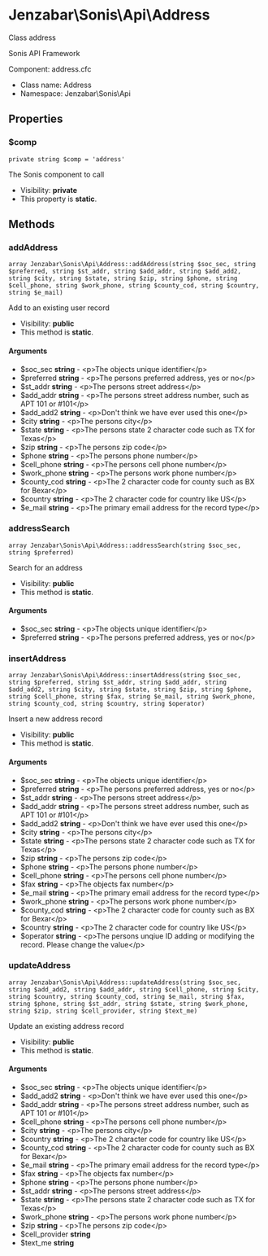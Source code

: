Jenzabar\Sonis\Api\Address
===============

Class address

Sonis API Framework

Component: address.cfc


* Class name: Address
* Namespace: Jenzabar\Sonis\Api





Properties
----------


### $comp

    private string $comp = 'address'

The Sonis component to call



* Visibility: **private**
* This property is **static**.


Methods
-------


### addAddress

    array Jenzabar\Sonis\Api\Address::addAddress(string $soc_sec, string $preferred, string $st_addr, string $add_addr, string $add_add2, string $city, string $state, string $zip, string $phone, string $cell_phone, string $work_phone, string $county_cod, string $country, string $e_mail)

Add to an existing user record



* Visibility: **public**
* This method is **static**.


#### Arguments
* $soc_sec **string** - &lt;p&gt;The objects unique identifier&lt;/p&gt;
* $preferred **string** - &lt;p&gt;The persons preferred address, yes or no&lt;/p&gt;
* $st_addr **string** - &lt;p&gt;The persons street address&lt;/p&gt;
* $add_addr **string** - &lt;p&gt;The persons street address number, such as APT 101 or #101&lt;/p&gt;
* $add_add2 **string** - &lt;p&gt;Don&#039;t think we have ever used this one&lt;/p&gt;
* $city **string** - &lt;p&gt;The persons city&lt;/p&gt;
* $state **string** - &lt;p&gt;The persons state 2 character code such as TX for Texas&lt;/p&gt;
* $zip **string** - &lt;p&gt;The persons zip code&lt;/p&gt;
* $phone **string** - &lt;p&gt;The persons phone number&lt;/p&gt;
* $cell_phone **string** - &lt;p&gt;The persons cell phone number&lt;/p&gt;
* $work_phone **string** - &lt;p&gt;The persons work phone number&lt;/p&gt;
* $county_cod **string** - &lt;p&gt;The 2 character code for county such as BX for Bexar&lt;/p&gt;
* $country **string** - &lt;p&gt;The 2 character code for country like US&lt;/p&gt;
* $e_mail **string** - &lt;p&gt;The primary email address for the record type&lt;/p&gt;



### addressSearch

    array Jenzabar\Sonis\Api\Address::addressSearch(string $soc_sec, string $preferred)

Search for an address



* Visibility: **public**
* This method is **static**.


#### Arguments
* $soc_sec **string** - &lt;p&gt;The objects unique identifier&lt;/p&gt;
* $preferred **string** - &lt;p&gt;The persons preferred address, yes or no&lt;/p&gt;



### insertAddress

    array Jenzabar\Sonis\Api\Address::insertAddress(string $soc_sec, string $preferred, string $st_addr, string $add_addr, string $add_add2, string $city, string $state, string $zip, string $phone, string $cell_phone, string $fax, string $e_mail, string $work_phone, string $county_cod, string $country, string $operator)

Insert a new address record



* Visibility: **public**
* This method is **static**.


#### Arguments
* $soc_sec **string** - &lt;p&gt;The objects unique identifier&lt;/p&gt;
* $preferred **string** - &lt;p&gt;The persons preferred address, yes or no&lt;/p&gt;
* $st_addr **string** - &lt;p&gt;The persons street address&lt;/p&gt;
* $add_addr **string** - &lt;p&gt;The persons street address number, such as APT 101 or #101&lt;/p&gt;
* $add_add2 **string** - &lt;p&gt;Don&#039;t think we have ever used this one&lt;/p&gt;
* $city **string** - &lt;p&gt;The persons city&lt;/p&gt;
* $state **string** - &lt;p&gt;The persons state 2 character code such as TX for Texas&lt;/p&gt;
* $zip **string** - &lt;p&gt;The persons zip code&lt;/p&gt;
* $phone **string** - &lt;p&gt;The persons phone number&lt;/p&gt;
* $cell_phone **string** - &lt;p&gt;The persons cell phone number&lt;/p&gt;
* $fax **string** - &lt;p&gt;The objects fax number&lt;/p&gt;
* $e_mail **string** - &lt;p&gt;The primary email address for the record type&lt;/p&gt;
* $work_phone **string** - &lt;p&gt;The persons work phone number&lt;/p&gt;
* $county_cod **string** - &lt;p&gt;The 2 character code for county such as BX for Bexar&lt;/p&gt;
* $country **string** - &lt;p&gt;The 2 character code for country like US&lt;/p&gt;
* $operator **string** - &lt;p&gt;The persons unqiue ID adding or modifying the record. Please change the value&lt;/p&gt;



### updateAddress

    array Jenzabar\Sonis\Api\Address::updateAddress(string $soc_sec, string $add_add2, string $add_addr, string $cell_phone, string $city, string $country, string $county_cod, string $e_mail, string $fax, string $phone, string $st_addr, string $state, string $work_phone, string $zip, string $cell_provider, string $text_me)

Update an existing address record



* Visibility: **public**
* This method is **static**.


#### Arguments
* $soc_sec **string** - &lt;p&gt;The objects unique identifier&lt;/p&gt;
* $add_add2 **string** - &lt;p&gt;Don&#039;t think we have ever used this one&lt;/p&gt;
* $add_addr **string** - &lt;p&gt;The persons street address number, such as APT 101 or #101&lt;/p&gt;
* $cell_phone **string** - &lt;p&gt;The persons cell phone number&lt;/p&gt;
* $city **string** - &lt;p&gt;The persons city&lt;/p&gt;
* $country **string** - &lt;p&gt;The 2 character code for country like US&lt;/p&gt;
* $county_cod **string** - &lt;p&gt;The 2 character code for county such as BX for Bexar&lt;/p&gt;
* $e_mail **string** - &lt;p&gt;The primary email address for the record type&lt;/p&gt;
* $fax **string** - &lt;p&gt;The objects fax number&lt;/p&gt;
* $phone **string** - &lt;p&gt;The persons phone number&lt;/p&gt;
* $st_addr **string** - &lt;p&gt;The persons street address&lt;/p&gt;
* $state **string** - &lt;p&gt;The persons state 2 character code such as TX for Texas&lt;/p&gt;
* $work_phone **string** - &lt;p&gt;The persons work phone number&lt;/p&gt;
* $zip **string** - &lt;p&gt;The persons zip code&lt;/p&gt;
* $cell_provider **string**
* $text_me **string**


